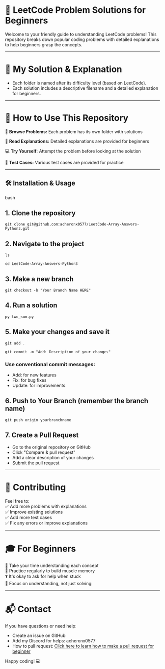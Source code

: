 # 🧠 LeetCode Problem Solutions for Beginners

Welcome to your friendly guide to understanding LeetCode problems! This repository breaks down popular coding problems with detailed explanations to help beginners grasp the concepts.

---

# 🧮 My Solution & Explanation
- Each folder is named after its difficulty level (based on LeetCode).
- Each solution includes a descriptive filename and a detailed explanation for beginners.

---

# 🚀 How to Use This Repository

📁 **Browse Problems:** Each problem has its own folder with solutions  

📖 **Read Explanations:** Detailed explanations are provided for beginners  

💻 **Try Yourself:** Attempt the problem before looking at the solution  

🧪 **Test Cases:** Various test cases are provided for practice  


---

## 🛠️ Installation & Usage

bash
## 1. Clone the repository
```
git clone git@github.com:acheronx0577/LeetCode-Array-Answers-Python3.git
```
## 2. Navigate to the project
```
ls
```
```
cd LeetCode-Array-Answers-Python3
```
## 3. Make a new branch
```
git checkout -b "Your Branch Name HERE"
```
## 4. Run a solution
```
py two_sum.py
```
## 5. Make your changes and save it
```
git add .
```
```
git commit -m "Add: Description of your changes"
```
### Use conventional commit messages:
- Add: for new features
- Fix: for bug fixes
- Update: for improvements

## 6. Push to Your Branch (remember the branch name)
```
git push origin yourbranchname
```
## 7. Create a Pull Request
- Go to the original repository on GitHub
- Click "Compare & pull request"
- Add a clear description of your changes
- Submit the pull request

---

# 🤝 Contributing
Feel free to:  
✅ Add more problems with explanations  
✅ Improve existing solutions  
✅ Add more test cases  
✅ Fix any errors or improve explanations  

---

# 🎓 For Beginners
🐢 Take your time understanding each concept  
🔁 Practice regularly to build muscle memory  
❓ It's okay to ask for help when stuck  
🎯 Focus on understanding, not just solving  

---

# 📬 Contact
If you have questions or need help:
- Create an issue on GitHub
- Add my Discord for helps: acheronx0577
- How to pull request: [Click here to learn how to make a pull request for beginner](https://www.youtube.com/watch?v=6EQN0gJL7y8)

Happy coding! 💻
